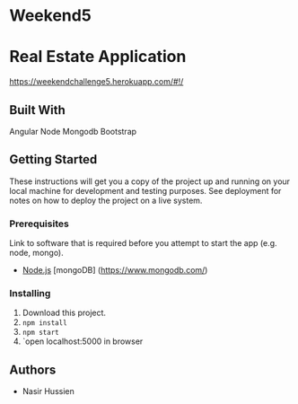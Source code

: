 # Weekend5

# Real Estate Application

https://weekendchallenge5.herokuapp.com/#!/

## Built With

Angular
Node
Mongodb
Bootstrap


## Getting Started

These instructions will get you a copy of the project up and running on your local machine for development and testing purposes. See deployment for notes on how to deploy the project on a live system.

### Prerequisites

Link to software that is required before you attempt to start the app (e.g. node, mongo).

- [Node.js](https://nodejs.org/en/)
  [mongoDB] (https://www.mongodb.com/)


### Installing

1. Download this project.
2. `npm install`
3. `npm start`
4. `open localhost:5000 in browser

## Authors

* Nasir Hussien

